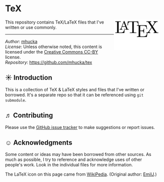 TeX
===
<img align="right" width="150pt" src=".graphics/LaTeX_logo.svg">
This repository contains TeX/LaTeX files that I've written or use commonly.

----

*Author*:      [mhucka](https://github.com/mhucka)<br>
*License*:      Unless otherwise noted, this content is licensed under the [Creative Commons CC-BY](https://tldrlegal.com/license/creative-commons-attribution-4.0-international-(cc-by-4)) license.<br>
*Repository*:   https://github.com/mhucka/tex

☀ Introduction
-----------------------------

This is a collection of TeX & LaTeX styles and files that I've written or borrowed.  It's a separate repo so that it can be referenced using `git submodule`.

♬ Contributing
--------------

Please use the [GitHub issue tracker](https://github.com/mhucka/templates/issues) to make suggestions or report issues.


☺ Acknowledgments
-----------------------

Some content or ideas may have been borrowed from other sources.  As much as possible, I try to reference and acknowledge uses of other people's work.  Look in the individual files for more information.

The LaTeX icon on this page came from [WikiPedia](https://commons.wikimedia.org/wiki/File:LaTeX_logo.svg). (Original author: [EmilJ](https://en.wikipedia.org/wiki/User:EmilJ?rdfrom=commons:User:EmilJ).)
